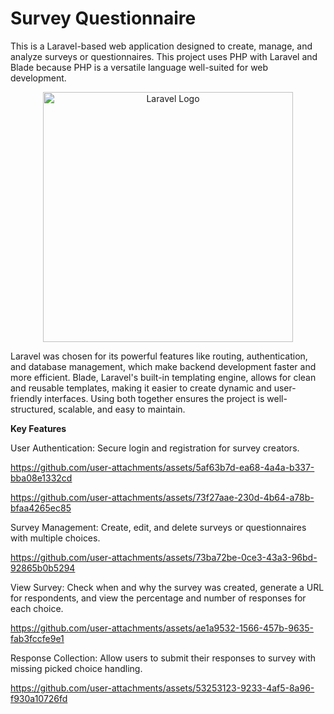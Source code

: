 # **Survey Questionnaire**

This is a Laravel-based web application designed to create, manage, and analyze surveys or questionnaires. This project uses PHP with Laravel and Blade because PHP is a versatile language well-suited for web development.

<p align="center"><a href="https://laravel.com" target="_blank"><img src="https://raw.githubusercontent.com/laravel/art/master/logo-lockup/5%20SVG/2%20CMYK/1%20Full%20Color/laravel-logolockup-cmyk-red.svg" width="400" alt="Laravel Logo"></a></p>

Laravel was chosen for its powerful features like routing, authentication, and database management, which make backend development faster and more efficient. Blade, Laravel's built-in templating engine, allows for clean and reusable templates, making it easier to create dynamic and user-friendly interfaces. Using both together ensures the project is well-structured, scalable, and easy to maintain.

**Key Features**

User Authentication: Secure login and registration for survey creators.

https://github.com/user-attachments/assets/5af63b7d-ea68-4a4a-b337-bba08e1332cd

https://github.com/user-attachments/assets/73f27aae-230d-4b64-a78b-bfaa4265ec85

Survey Management: Create, edit, and delete surveys or questionnaires with multiple choices.

https://github.com/user-attachments/assets/73ba72be-0ce3-43a3-96bd-92865b0b5294

View Survey: Check when and why the survey was created, generate a URL for respondents, and view the percentage and number of responses for each choice.

https://github.com/user-attachments/assets/ae1a9532-1566-457b-9635-fab3fccfe9e1

Response Collection: Allow users to submit their responses to survey with missing picked choice handling.

https://github.com/user-attachments/assets/53253123-9233-4af5-8a96-f930a10726fd




